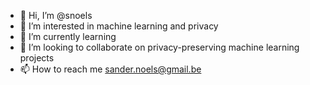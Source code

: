 - 👋 Hi, I’m @snoels
- 👀 I’m interested in machine learning and privacy
- 🌱 I’m currently learning
- 💞️ I’m looking to collaborate on privacy-preserving machine learning projects
- 📫 How to reach me sander.noels@gmail.be

<!---
snoels/snoels is a ✨ special ✨ repository because its `README.md` (this file) appears on your GitHub profile.
You can click the Preview link to take a look at your changes.
--->
